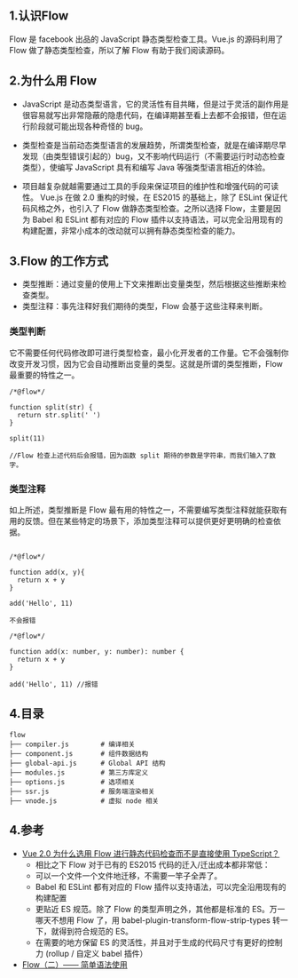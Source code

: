 ## 1.认识Flow
Flow 是 facebook 出品的 JavaScript 静态类型检查工具。Vue.js 的源码利用了
Flow 做了静态类型检查，所以了解 Flow 有助于我们阅读源码。

## 2.为什么用 Flow
* JavaScript 是动态类型语言，它的灵活性有目共睹，但是过于灵活的副作用是很容易就写出非常隐蔽的隐患代码，在编译期甚至看上去都不会报错，但在运行阶段就可能出现各种奇怪的 bug。

* 类型检查是当前动态类型语言的发展趋势，所谓类型检查，就是在编译期尽早发现（由类型错误引起的）bug，又不影响代码运行（不需要运行时动态检查类型），使编写 JavaScript 具有和编写 Java 等强类型语言相近的体验。

* 项目越复杂就越需要通过工具的手段来保证项目的维护性和增强代码的可读性。 Vue.js 在做 2.0 重构的时候，在 ES2015 的基础上，除了 ESLint 保证代码风格之外，也引入了 Flow 做静态类型检查。之所以选择 Flow，主要是因为 Babel 和 ESLint 都有对应的 Flow 插件以支持语法，可以完全沿用现有的构建配置，非常小成本的改动就可以拥有静态类型检查的能力。


## 3.Flow 的工作方式

* 类型推断：通过变量的使用上下文来推断出变量类型，然后根据这些推断来检查类型。
* 类型注释：事先注释好我们期待的类型，Flow 会基于这些注释来判断。

### 类型判断
它不需要任何代码修改即可进行类型检查，最小化开发者的工作量。它不会强制你改变开发习惯，因为它会自动推断出变量的类型。这就是所谓的类型推断，Flow 最重要的特性之一。

```
/*@flow*/

function split(str) {
  return str.split(' ')
}

split(11)

//Flow 检查上述代码后会报错，因为函数 split 期待的参数是字符串，而我们输入了数字。

```

### 类型注释

如上所述，类型推断是 Flow 最有用的特性之一，不需要编写类型注释就能获取有用的反馈。但在某些特定的场景下，添加类型注释可以提供更好更明确的检查依据。

```

/*@flow*/

function add(x, y){
  return x + y
}

add('Hello', 11)

不会报错

/*@flow*/

function add(x: number, y: number): number {
  return x + y
}

add('Hello', 11) //报错

```
## 4.目录
```
flow
├── compiler.js        # 编译相关
├── component.js       # 组件数据结构
├── global-api.js      # Global API 结构
├── modules.js         # 第三方库定义
├── options.js         # 选项相关
├── ssr.js             # 服务端渲染相关
├── vnode.js           # 虚拟 node 相关

```
## 4.参考
* [Vue 2.0 为什么选用 Flow 进行静态代码检查而不是直接使用 TypeScript？](https://www.zhihu.com/question/46397274)
  * 相比之下 Flow 对于已有的 ES2015 代码的迁入/迁出成本都非常低：
  * 可以一个文件一个文件地迁移，不需要一竿子全弄了。
  * Babel 和 ESLint 都有对应的 Flow 插件以支持语法，可以完全沿用现有的构建配置
  * 更贴近 ES 规范。除了 Flow 的类型声明之外，其他都是标准的 ES。万一哪天不想用 Flow 了，用 babel-plugin-transform-flow-strip-types 转一下，就得到符合规范的 ES。
  * 在需要的地方保留 ES 的灵活性，并且对于生成的代码尺寸有更好的控制力 (rollup / 自定义 babel 插件）
* [Flow（二）—— 简单语法使用](https://www.jianshu.com/p/ff3084b39285) 
